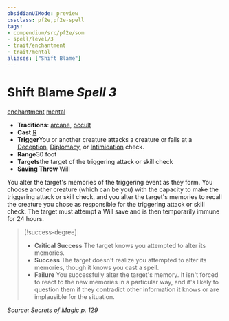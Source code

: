```yaml
---
obsidianUIMode: preview
cssclass: pf2e,pf2e-spell
tags:
- compendium/src/pf2e/som
- spell/level/3
- trait/enchantment
- trait/mental
aliases: ["Shift Blame"]
---
```

# Shift Blame *Spell 3*   
[enchantment](rules/traits/enchantment.md "Enchantment School Trait")  [mental](rules/traits/mental.md "Mental Effect Trait")  

- **Traditions**: [arcane](rules/traits/arcane.md "Arcane Tradition Trait"), [occult](rules/traits/occult.md "Occult Tradition Trait")
- **Cast** [R](rules/core-rulebook/chapter-9-playing-the-game.md#Actions "Reaction") 
- **Trigger**You or another creature attacks a creature or fails at a [Deception](compendium/skills.md#Deception), [Diplomacy](compendium/skills.md#Diplomacy), or [Intimidation](compendium/skills.md#Intimidation) check.
- **Range**30 foot
- **Targets**the target of the triggering attack or skill check
- **Saving Throw** Will

You alter the target's memories of the triggering event as they form. You choose another creature (which can be you) with the capacity to make the triggering attack or skill check, and you alter the target's memories to recall the creature you chose as responsible for the triggering attack or skill check. The target must attempt a Will save and is then temporarily immune for 24 hours.

> [!success-degree] 
> - **Critical Success** The target knows you attempted to alter its memories.
> - **Success** The target doesn't realize you attempted to alter its memories, though it knows you cast a spell.
> - **Failure** You successfully alter the target's memory. It isn't forced to react to the new memories in a particular way, and it's likely to question them if they contradict other information it knows or are implausible for the situation.

*Source: Secrets of Magic p. 129*